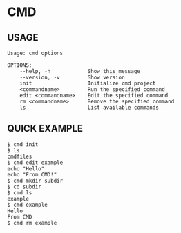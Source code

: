 CMD
===

USAGE
-----

	Usage: cmd options

    OPTIONS:
   		--help, -h            Show this message
   		--version, -v         Show version
   		init                  Initialize cmd project
   		<commandname>         Run the specified command
   		edit <commandname>    Edit the specified command
   		rm <commandname>      Remove the specified command
   		ls                    List available commands


QUICK EXAMPLE
-------------

	$ cmd init
	$ ls
	cmdfiles
	$ cmd edit example
	echo "Hello"
	echo "From CMD!"
	$ cmd mkdir subdir
	$ cd subdir
	$ cmd ls
	example
	$ cmd example
	Hello
	From CMD
	$ cmd rm example


